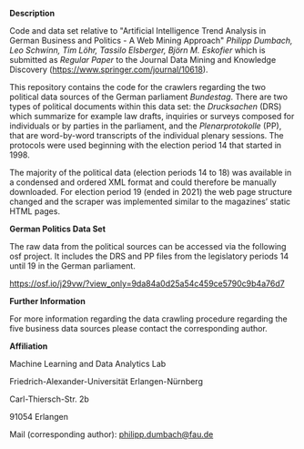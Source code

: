 **Description**

Code and data set relative to "Artificial Intelligence Trend Analysis in German Business and Politics - A Web Mining Approach" *Philipp Dumbach, Leo Schwinn, Tim Löhr, Tassilo Elsberger, Björn M. Eskofier* which is submitted as *Regular Paper* to the Journal Data Mining and Knowledge Discovery (https://www.springer.com/journal/10618).

This repository contains the code for the crawlers regarding the two political data sources of the German parliament *Bundestag*. There are two types of political documents within this data set: the *Drucksachen* (DRS) which summarize for example law drafts, inquiries or surveys composed for individuals or by parties in the parliament, and the *Plenarprotokolle* (PP), that are word-by-word transcripts of the individual plenary sessions.
The protocols were used beginning with the election period 14 that started in 1998. 

The majority of the political data (election periods 14 to 18) was available in a condensed and ordered XML format and could therefore be manually downloaded. For election period 19 (ended in 2021) the web page structure changed and the scraper was implemented similar to the magazines’ static HTML pages.

**German Politics Data Set**

The raw data from the political sources can be accessed via the following osf project. It includes the DRS and PP files from the legislatory periods 14 until 19 in the German parliament.

https://osf.io/j29vw/?view_only=9da84a0d25a54c459ce5790c9b4a76d7

**Further Information**

For more information regarding the data crawling procedure regarding the five business data sources please contact the corresponding author.

**Affiliation**

Machine Learning and Data Analytics Lab

Friedrich-Alexander-Universität Erlangen-Nürnberg

Carl-Thiersch-Str. 2b

91054 Erlangen

Mail (corresponding author): philipp.dumbach@fau.de

